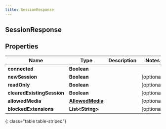```yaml
---
title: SessionResponse
---
```

## SessionResponse


## Properties

| Name | Type | Description | Notes |
| ------------ | ------------- | ------------- | ------------- |
| **connected** | <!----><!---->**Boolean**<!----> |  |  |
| **newSession** | <!----><!---->**Boolean**<!----> |  |  [optional] |
| **readOnly** | <!----><!---->**Boolean**<!----> |  |  [optional] |
| **clearedExistingSession** | <!----><!---->**Boolean**<!----> |  |  [optional] |
| **allowedMedia** | <!----><!---->[**AllowedMedia**](AllowedMedia.html)<!----> |  |  [optional] |
| **blockedExtensions** | <!----><!---->**List&lt;String&gt;**<!----> |  |  [optional] |
{: class="table table-striped"}



